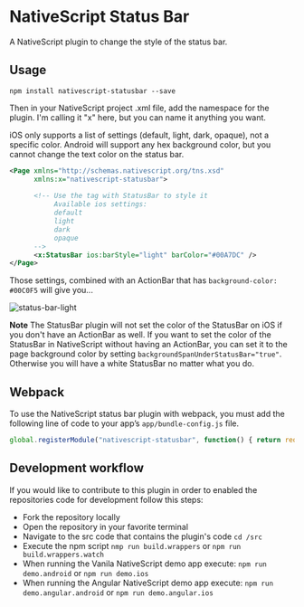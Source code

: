 # NativeScript Status Bar

A NativeScript plugin to change the style of the status bar.

## Usage

````
npm install nativescript-statusbar --save
````

Then in your NativeScript project .xml file, add the namespace for the plugin. I'm calling it "x" here, but you can name it anything you want.

iOS only supports a list of settings (default, light, dark, opaque), not a specific color. Android will support any hex background color, but you cannot change the text color on the status bar. 

```` XML
<Page xmlns="http://schemas.nativescript.org/tns.xsd"
      xmlns:x="nativescript-statusbar"> 
      
      <!-- Use the tag with StatusBar to style it 
           Available ios settings:
           default 
           light 
           dark
           opaque
      -->
      <x:StatusBar ios:barStyle="light" barColor="#00A7DC" />
</Page>
````

Those settings, combined with an ActionBar that has `background-color: #00C0F5` will give you...

![status-bar-light](https://cdn.rawgit.com/burkeholland/nativescript-statusbar/master/images/status-bar-ios-android.png)

**Note** The StatusBar plugin will not set the color of the StatusBar on iOS if you don't have an ActionBar as well. If you want to set the color of the StatusBar in NativeScript without having an ActionBar, you can set it to the page background color by setting `backgroundSpanUnderStatusBar="true"`. Otherwise you will have a white StatusBar no matter what you do. 

## Webpack

To use the NativeScript status bar plugin with webpack, you must add the following line of code to your app’s `app/bundle-config.js` file.

``` JavaScript
global.registerModule("nativescript-statusbar", function() { return require("nativescript-statusbar"); });
```

## Development workflow

If you would like to contribute to this plugin in order to enabled the repositories code for development follow this steps:

- Fork the repository locally
- Open the repository in your favorite terminal
- Navigate to the src code that contains the plugin's code `cd /src`
- Execute the npm script `nmp run build.wrappers` or `npm run build.wrappers.watch`
- When running the Vanila NativeScript demo app execute: `npm run demo.android` or `npm run demo.ios`
- When running the Angular NativeScript demo app execute: `npm run demo.angular.android` or `npm run demo.angular.ios`
